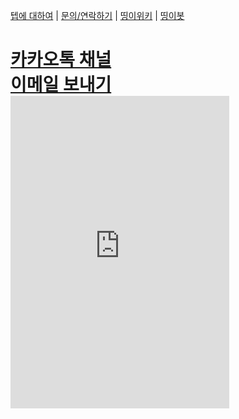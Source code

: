 [텝에 대하여](/about.teb) | [문의/연락하기](/contact.teb) | [띵이위키](/wiki.teb) | [띵이봇](/bot/thinge.teb)
<link rel="stylesheet" href="https://use.fontawesome.com/releases/v5.15.1/css/all.css" integrity="sha384-vp86vTRFVJgpjF9jiIGPEEqYqlDwgyBgEF109VFjmqGmIY/Y4HV4d3Gp2irVfcrp" crossorigin="anonymous">
<h1 class="animate__animated animate__bounceInLeft"><a href="https://pf.kakao.com/_RIxkjT"><i class="fas fa-comments"></i>카카오톡 채널</a><br><a href="mailto:every@afmail.kro.kr"><i class="fas fa-envelope"></i>이메일 보내기</a><br><iframe src="https://canary.discord.com/widget?id=776633442540060672&theme=dark" width="350" height="500" allowtransparency="true" frameborder="0" sandbox="allow-popups allow-popups-to-escape-sandbox allow-same-origin allow-scripts"></iframe></h1>
